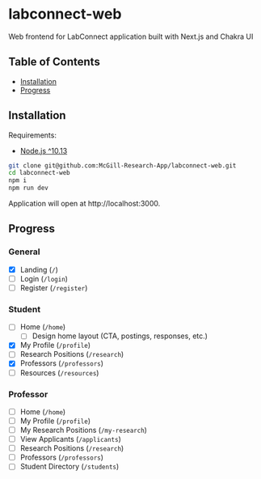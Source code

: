 # labconnect-web

Web frontend for LabConnect application built with Next.js and Chakra UI

## Table of Contents

* [Installation](#installation)
* [Progress](#progress)

## Installation

Requirements:
* [Node.js ^10.13](https://nodejs.org/)

```sh
git clone git@github.com:McGill-Research-App/labconnect-web.git
cd labconnect-web
npm i
npm run dev
```

Application will open at http://localhost:3000.

## Progress

### General

- [x] Landing (`/`)
- [ ] Login (`/login`)
- [ ] Register (`/register`)

### Student

- [ ] Home (`/home`)
    - [ ] Design home layout (CTA, postings, responses, etc.)
- [x] My Profile (`/profile`)
- [ ] Research Positions (`/research`)
- [x] Professors (`/professors`)
- [ ] Resources (`/resources`)

### Professor

- [ ] Home (`/home`)
- [ ] My Profile (`/profile`)
- [ ] My Research Positions (`/my-research`)
- [ ] View Applicants (`/applicants`)
- [ ] Research Positions (`/research`)
- [ ] Professors (`/professors`)
- [ ] Student Directory (`/students`)